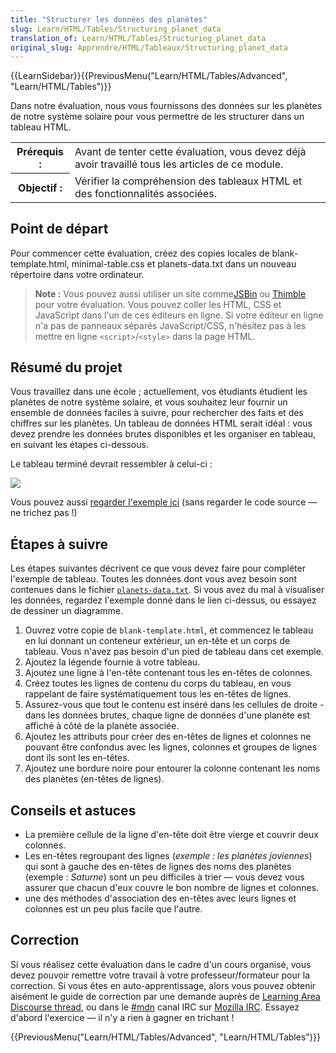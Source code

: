 ```yaml
---
title: "Structurer les données des planètes"
slug: Learn/HTML/Tables/Structuring_planet_data
translation_of: Learn/HTML/Tables/Structuring_planet_data
original_slug: Apprendre/HTML/Tableaux/Structuring_planet_data
---
```


{{LearnSidebar}}{{PreviousMenu("Learn/HTML/Tables/Advanced", "Learn/HTML/Tables")}}

Dans notre évaluation, nous vous fournissons des données sur les planètes de notre système solaire pour vous permettre de les structurer dans un tableau HTML.

<table class="standard-table">
  <tbody>
    <tr>
      <th scope="row">Prérequis :</th>
      <td>
        Avant de tenter cette évaluation, vous devez déjà avoir travaillé tous
        les articles de ce module.
      </td>
    </tr>
    <tr>
      <th scope="row">Objectif :</th>
      <td>
        Vérifier la compréhension des tableaux HTML et des fonctionnalités
        associées.
      </td>
    </tr>
  </tbody>
</table>

## Point de départ

Pour commencer cette évaluation, créez des copies locales de blank-template.html, minimal-table.css et planets-data.txt dans un nouveau répertoire dans votre ordinateur.

> **Note :** Vous pouvez aussi utiliser un site comme[JSBin](https://jsbin.com/) ou [Thimble](https://thimble.mozilla.org/) pour votre évaluation. Vous pouvez coller les HTML, CSS et JavaScript dans l'un de ces éditeurs en ligne. Si votre éditeur en ligne n'a pas de panneaux séparés JavaScript/CSS, n'hésitez pas à les mettre en ligne `<script>`/`<style>` dans la page HTML.

## Résumé du projet

Vous travaillez dans une école ; actuellement, vos étudiants étudient les planètes de notre système solaire, et vous souhaitez leur fournir un ensemble de données faciles à suivre, pour rechercher des faits et des chiffres sur les planètes. Un tableau de données HTML serait idéal : vous devez prendre les données brutes disponibles et les organiser en tableau, en suivant les étapes ci-dessous.

Le tableau terminé devrait ressembler à celui-ci :

![](assessment-table.png)

Vous pouvez aussi [regarder l'exemple ici](https://mdn.github.io/learning-area/html/tables/assessment-finished/planets-data.html) (sans regarder le code source — ne trichez pas !)

## Étapes à suivre

Les étapes suivantes décrivent ce que vous devez faire pour compléter l'exemple de tableau. Toutes les données dont vous avez besoin sont contenues dans le fichier [`planets-data.txt`](https://github.com/mdn/learning-area/blob/main/html/tables/assessment-start/planets-data.txt). Si vous avez du mal à visualiser les données, regardez l'exemple donné dans le lien ci-dessus, ou essayez de dessiner un diagramme.

1. Ouvrez votre copie de `blank-template.html`, et commencez le tableau en lui donnant un conteneur extérieur, un en-tête et un corps de tableau. Vous n'avez pas besoin d'un pied de tableau dans cet exemple.
2. Ajoutez la légende fournie à votre tableau.
3. Ajoutez une ligne à l'en-tête contenant tous les en-têtes de colonnes.
4. Créez toutes les lignes de contenu du corps du tableau, en vous rappelant de faire systématiquement tous les en-têtes de lignes.
5. Assurez-vous que tout le contenu est inséré dans les cellules de droite - dans les données brutes, chaque ligne de données d'une planète est affiché à côté de la planète associée.
6. Ajoutez les attributs pour créer des en-têtes de lignes et colonnes ne pouvant être confondus avec les lignes, colonnes et groupes de lignes dont ils sont les en-têtes.
7. Ajoutez une bordure noire pour entourer la colonne contenant les noms des planètes (en-têtes de lignes).

## Conseils et astuces

- La première cellule de la ligne d'en-tête doit être vierge et couvrir deux colonnes.
- Les en-têtes regroupant des lignes (_exemple : les planètes joviennes_) qui sont à gauche des en-têtes de lignes des noms des planètes (exemple : _Saturne_) sont un peu difficiles à trier — vous devez vous assurer que chacun d'eux couvre le bon nombre de lignes et colonnes.
- une des méthodes d'association des en-têtes avec leurs lignes et colonnes est un peu plus facile que l'autre.

## Correction

Si vous réalisez cette évaluation dans le cadre d'un cours organisé, vous devez pouvoir remettre votre travail à votre professeur/formateur pour la correction. Si vous êtes en auto-apprentissage, alors vous pouvez obtenir aisément le guide de correction par une demande auprès de [Learning Area Discourse thread](https://discourse.mozilla-community.org/t/learning-web-development-marking-guides-and-questions/16294), ou dans le [#mdn](irc://irc.mozilla.org/mdn) canal IRC sur [Mozilla IRC](https://wiki.mozilla.org/IRC). Essayez d'abord l'exercice — il n'y a rien à gagner en trichant !

{{PreviousMenu("Learn/HTML/Tables/Advanced", "Learn/HTML/Tables")}}
